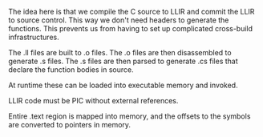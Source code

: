 ﻿The idea here is that we compile the C source to LLIR and commit the LLIR to source control. This way we don't need headers to generate the functions. This prevents us from having to set up complicated cross-build infrastructures.

The .ll files are built to .o files. The .o files are then disassembled to generate .s files. The .s files are then parsed to generate .cs files that declare the function bodies in source.

At runtime these can be loaded into executable memory and invoked.

LLIR code must be PIC without external references.

Entire .text region is mapped into memory, and the offsets to the symbols are converted to pointers in memory.
